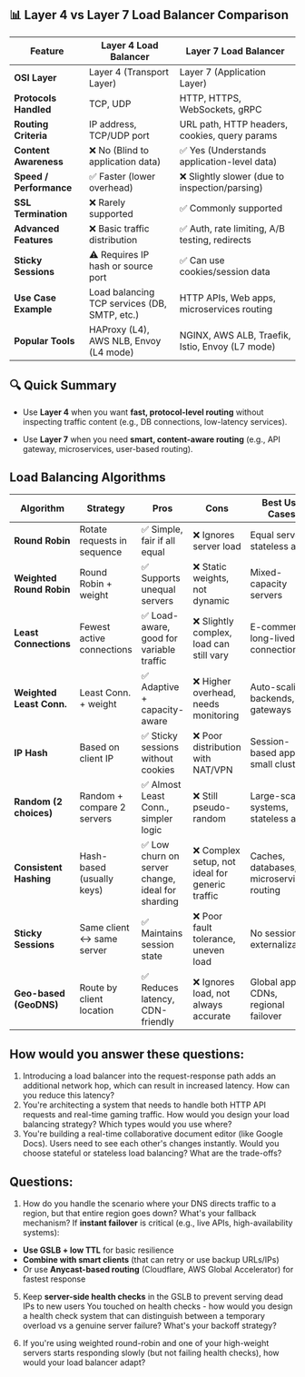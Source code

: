 
## 📊 Layer 4 vs Layer 7 Load Balancer Comparison
| Feature                         | Layer 4 Load Balancer                             | Layer 7 Load Balancer                                |
|----------------------------------|----------------------------------------------------|--------------------------------------------------------|
| **OSI Layer**                   | Layer 4 (Transport Layer)                         | Layer 7 (Application Layer)                            |
| **Protocols Handled**          | TCP, UDP                                          | HTTP, HTTPS, WebSockets, gRPC                          |
| **Routing Criteria**           | IP address, TCP/UDP port                          | URL path, HTTP headers, cookies, query params          |
| **Content Awareness**          | ❌ No (Blind to application data)                 | ✅ Yes (Understands application-level data)            |
| **Speed / Performance**        | ✅ Faster (lower overhead)                        | ❌ Slightly slower (due to inspection/parsing)         |
| **SSL Termination**            | ❌ Rarely supported                               | ✅ Commonly supported                                  |
| **Advanced Features**          | ❌ Basic traffic distribution                     | ✅ Auth, rate limiting, A/B testing, redirects         |
| **Sticky Sessions**            | ⚠️ Requires IP hash or source port                | ✅ Can use cookies/session data                        |
| **Use Case Example**           | Load balancing TCP services (DB, SMTP, etc.)      | HTTP APIs, Web apps, microservices routing             |
| **Popular Tools**              | HAProxy (L4), AWS NLB, Envoy (L4 mode)            | NGINX, AWS ALB, Traefik, Istio, Envoy (L7 mode)        |

## 🔍 Quick Summary

-   Use **Layer 4** when you want **fast, protocol-level routing** without inspecting traffic content (e.g., DB connections, low-latency services).
    
-   Use **Layer 7** when you need **smart, content-aware routing** (e.g., API gateway, microservices, user-based routing).

## Load Balancing Algorithms

| Algorithm                  | Strategy                      | Pros                                                                 | Cons                                                                | Best Use Cases                                |
|---------------------------|-------------------------------|----------------------------------------------------------------------|----------------------------------------------------------------------|------------------------------------------------|
| **Round Robin**           | Rotate requests in sequence   | ✅ Simple, fair if all equal                                         | ❌ Ignores server load                                              | Equal servers, stateless apps                 |
| **Weighted Round Robin**  | Round Robin + weight          | ✅ Supports unequal servers                                          | ❌ Static weights, not dynamic                                       | Mixed-capacity servers                        |
| **Least Connections**     | Fewest active connections     | ✅ Load-aware, good for variable traffic                             | ❌ Slightly complex, load can still vary                             | E-commerce, long-lived connections            |
| **Weighted Least Conn.**  | Least Conn. + weight          | ✅ Adaptive + capacity-aware                                         | ❌ Higher overhead, needs monitoring                                 | Auto-scaling backends, API gateways           |
| **IP Hash**               | Based on client IP            | ✅ Sticky sessions without cookies                                   | ❌ Poor distribution with NAT/VPN                                    | Session-based apps, small clusters            |
| **Random (2 choices)**    | Random + compare 2 servers    | ✅ Almost Least Conn., simpler logic                                | ❌ Still pseudo-random                                               | Large-scale systems, stateless apps           |
| **Consistent Hashing**    | Hash-based (usually keys)     | ✅ Low churn on server change, ideal for sharding                    | ❌ Complex setup, not ideal for generic traffic                      | Caches, databases, microservices routing      |
| **Sticky Sessions**       | Same client ↔ same server     | ✅ Maintains session state                                           | ❌ Poor fault tolerance, uneven load                                 | No session externalization                    |
| **Geo-based (GeoDNS)**    | Route by client location       | ✅ Reduces latency, CDN-friendly                                     | ❌ Ignores load, not always accurate                                 | Global apps, CDNs, regional failover          |



## How would you answer these questions:

1.    Introducing a load balancer into the request-response path adds an additional network hop, which can result in increased latency. How can you reduce this latency?
2. You're architecting a system that needs to handle both HTTP API requests and real-time gaming traffic. How would you design your load balancing strategy? Which types would you use where?
3.  You're building a real-time collaborative document editor (like Google Docs). Users need to see each other's changes instantly. Would you choose stateful or stateless load balancing? What are the trade-offs?


## Questions:

1. How do you handle the scenario where your DNS directs traffic to a region, but that entire region goes down? What's your fallback mechanism?
If **instant failover** is critical (e.g., live APIs, high-availability systems):
- **Use GSLB + low TTL** for basic resilience
-   **Combine with smart clients** (that can retry or use backup URLs/IPs)
- Or use **Anycast-based routing** (Cloudflare, AWS Global Accelerator) for fastest response
    
5.  Keep **server-side health checks** in the GSLB to prevent serving dead IPs to new users
You touched on health checks - how would you design a health check system that can distinguish between a temporary overload vs a genuine server failure? What's your backoff strategy?

4.  If you're using weighted round-robin and one of your high-weight servers starts responding slowly (but not failing health checks), how would your load balancer adapt?
<!--stackedit_data:
eyJoaXN0b3J5IjpbMTU0NDE4MDk0OCwtOTA0OTg3MjgwLC0zMT
E0MzczNzQsLTUzNjc3ODA3NSwtODc2ODU1MDcwLDExODAyODgz
MDRdfQ==
-->